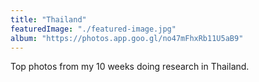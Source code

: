 ```yaml
---
title: "Thailand"
featuredImage: "./featured-image.jpg"
album: "https://photos.app.goo.gl/no47mFhxRb11U5aB9"
---
```

Top photos from my 10 weeks doing research in Thailand.
